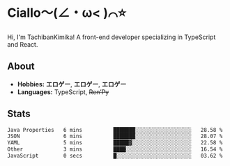 # Ciallo～(∠・ω< )⌒⭐️

Hi, I'm TachibanKimika! A front-end developer specializing in TypeScript and React.

## About
- **Hobbies:** **エロゲー**, **エロゲー**, **エロゲー**
- **Languages:** TypeScript, ~~Ren’Py~~

## Stats
<!--START_SECTION:waka-->

```txt
Java Properties   6 mins          ███████░░░░░░░░░░░░░░░░░░   28.58 %
JSON              6 mins          ███████░░░░░░░░░░░░░░░░░░   28.07 %
YAML              5 mins          █████▓░░░░░░░░░░░░░░░░░░░   22.58 %
Other             3 mins          ████░░░░░░░░░░░░░░░░░░░░░   16.54 %
JavaScript        0 secs          █░░░░░░░░░░░░░░░░░░░░░░░░   03.62 %
```

<!--END_SECTION:waka-->

<!-- ![Metrics](https://metrics.lecoq.io/TachibanaKimika?template=classic&base.activity=0&base.community=0&base.repositories=0&languages=1&isocalendar=1&isocalendar.duration=half-year&languages.limit=8&languages.sections=most-used&languages.colors=github&languages.threshold=0%25&languages.indepth=false&languages.recent.load=300&languages.recent.days=14&config.timezone=Asia%2FShanghai)
 -->
